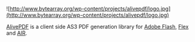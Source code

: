 ![http://www.bytearray.org/wp-content/projects/alivepdf/logo.jpg](http://www.bytearray.org/wp-content/projects/alivepdf/logo.jpg)

[AlivePDF](http://www.alivepdf.org) is a client side AS3 PDF generation library for [Adobe Flash](http://www.adobe.com/products/flash), [Flex](http://www.adobe.com/products/flex) and [AIR](http://labs.adobe.com/technologies/air).